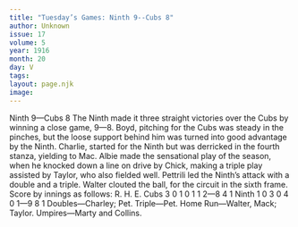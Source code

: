 ```yaml
---
title: "Tuesday’s Games: Ninth 9--Cubs 8"
author: Unknown
issue: 17
volume: 5
year: 1916
month: 20
day: V
tags:
layout: page.njk
image:
---
```

Ninth 9—Cubs 8      The Ninth made it three straight victories over the Cubs by winning a close game, 9—8.   Boyd, pitching for the Cubs was steady in the pinches, but the loose support behind him was turned into good advantage by the Ninth.   Charlie, started for the Ninth but was derricked in the fourth stanza, yielding to Mac.   Albie made the sensational play of the season, when he knocked down a line on drive by Chick, making a triple play assisted by Taylor, who also fielded well.   Pettrili led the Ninth’s attack with a double and a triple. Walter clouted the ball, for the circuit in the sixth frame.   Score by innings as follows:   R. H. E. Cubs 3 0 1 0 1 1 2—8 4 1 Ninth 1 0 3 0 4 0 1—9 8 1   Doubles—Charley; Pet.   Triple—Pet.   Home Run—Walter,   Mack; Taylor.    Umpires—Marty and Collins.   


